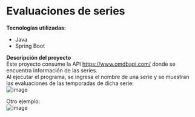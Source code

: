 # Evaluaciones de series

**Tecnologías utilizadas:**
- Java
- Spring Boot

**Descripción del proyecto** </br>
Este proyecto consume la API https://www.omdbapi.com/ donde se encuentra información de las series. </br>
Al ejecutar el programa, se ingresa el nombre de una serie y se muestran las evaluaciones de las temporadas de dicha serie: </br>
![image](https://github.com/user-attachments/assets/93ecad34-0672-4787-98d8-7658e0c759ec)

Otro ejemplo: </br>
![image](https://github.com/user-attachments/assets/27689b0d-5050-47e6-8be5-32044ea9d116)
